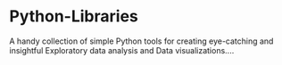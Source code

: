 # Python-Libraries
A handy collection of simple Python tools for creating eye-catching and insightful Exploratory data analysis and Data visualizations....
